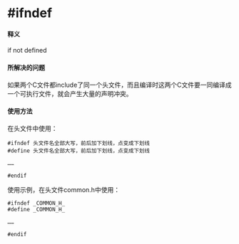 # #ifndef
#### 释义
if not defined
#### 所解决的问题
如果两个C文件都include了同一个头文件，而且编译时这两个C文件要一同编译成一个可执行文件，就会产生大量的声明冲突。
#### 使用方法
在头文件中使用：
```
#ifndef 头文件名全部大写，前后加下划线，点变成下划线
#define 头文件名全部大写，前后加下划线，点变成下划线

……

#endif
```
使用示例，在头文件common.h中使用：
```
#ifndef _COMMON_H_
#define _COMMON_H_

……

#endif
```

